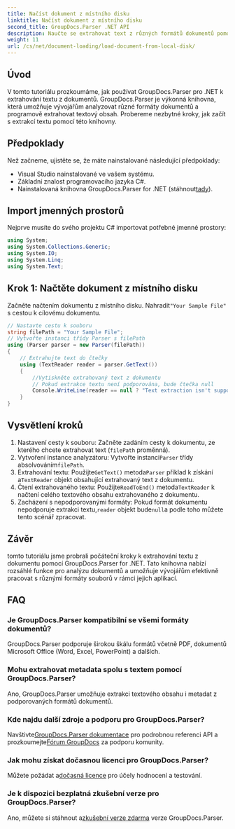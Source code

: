 ```yaml
---
title: Načíst dokument z místního disku
linktitle: Načíst dokument z místního disku
second_title: GroupDocs.Parser .NET API
description: Naučte se extrahovat text z různých formátů dokumentů pomocí GroupDocs.Parser for .NET. Snadná a efektivní extrakce textu pomocí C#.
weight: 11
url: /cs/net/document-loading/load-document-from-local-disk/
---
```

## Úvod
V tomto tutoriálu prozkoumáme, jak používat GroupDocs.Parser pro .NET k extrahování textu z dokumentů. GroupDocs.Parser je výkonná knihovna, která umožňuje vývojářům analyzovat různé formáty dokumentů a programově extrahovat textový obsah. Probereme nezbytné kroky, jak začít s extrakcí textu pomocí této knihovny.
## Předpoklady
Než začneme, ujistěte se, že máte nainstalované následující předpoklady:
- Visual Studio nainstalované ve vašem systému.
- Základní znalost programovacího jazyka C#.
-  Nainstalovaná knihovna GroupDocs.Parser for .NET (stáhnout[tady](https://releases.groupdocs.com/parser/net/)).

## Import jmenných prostorů
Nejprve musíte do svého projektu C# importovat potřebné jmenné prostory:
```csharp
using System;
using System.Collections.Generic;
using System.IO;
using System.Linq;
using System.Text;
```
## Krok 1: Načtěte dokument z místního disku
 Začněte načtením dokumentu z místního disku. Nahradit`"Your Sample File"` s cestou k cílovému dokumentu.
```csharp
// Nastavte cestu k souboru
string filePath = "Your Sample File";
// Vytvořte instanci třídy Parser s filePath
using (Parser parser = new Parser(filePath))
{
    // Extrahujte text do čtečky
    using (TextReader reader = parser.GetText())
    {
        //Vytiskněte extrahovaný text z dokumentu
        // Pokud extrakce textu není podporována, bude čtečka null
        Console.WriteLine(reader == null ? "Text extraction isn't supported" : reader.ReadToEnd());
    }
}
```
## Vysvětlení kroků
1. Nastavení cesty k souboru: Začněte zadáním cesty k dokumentu, ze kterého chcete extrahovat text (`filePath` proměnná).
2.  Vytvoření instance analyzátoru: Vytvořte instanci`Parser` třídy absolvováním`filePath`.
3.  Extrahování textu: Použijte`GetText()` metoda`Parser` příklad k získání a`TextReader` objekt obsahující extrahovaný text z dokumentu.
4.  Čtení extrahovaného textu: Použijte`ReadToEnd()` metoda`TextReader` k načtení celého textového obsahu extrahovaného z dokumentu.
5.  Zacházení s nepodporovanými formáty: Pokud formát dokumentu nepodporuje extrakci textu,`reader` objekt bude`null`a podle toho můžete tento scénář zpracovat.

## Závěr
tomto tutoriálu jsme probrali počáteční kroky k extrahování textu z dokumentu pomocí GroupDocs.Parser for .NET. Tato knihovna nabízí rozsáhlé funkce pro analýzu dokumentů a umožňuje vývojářům efektivně pracovat s různými formáty souborů v rámci jejich aplikací.

## FAQ
### Je GroupDocs.Parser kompatibilní se všemi formáty dokumentů?
GroupDocs.Parser podporuje širokou škálu formátů včetně PDF, dokumentů Microsoft Office (Word, Excel, PowerPoint) a dalších.
### Mohu extrahovat metadata spolu s textem pomocí GroupDocs.Parser?
Ano, GroupDocs.Parser umožňuje extrakci textového obsahu i metadat z podporovaných formátů dokumentů.
### Kde najdu další zdroje a podporu pro GroupDocs.Parser?
 Navštivte[GroupDocs.Parser dokumentace](https://tutorials.groupdocs.com/parser/net/) pro podrobnou referenci API a prozkoumejte[Fórum GroupDocs](https://forum.groupdocs.com/c/parser/17) za podporu komunity.
### Jak mohu získat dočasnou licenci pro GroupDocs.Parser?
 Můžete požádat a[dočasná licence](https://purchase.groupdocs.com/temporary-license/) pro účely hodnocení a testování.
### Je k dispozici bezplatná zkušební verze pro GroupDocs.Parser?
 Ano, můžete si stáhnout a[zkušební verze zdarma](https://releases.groupdocs.com/) verze GroupDocs.Parser.